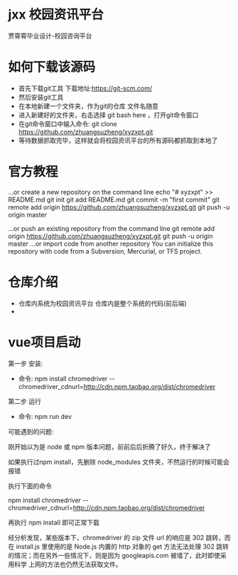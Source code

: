 # jxx  校园资讯平台
贾霄霄毕业设计-校园咨询平台

# 如何下载该源码
- 首先下载git工具 下载地址:https://git-scm.com/
- 然后安装git工具
- 在本地新建一个文件夹，作为git的仓库 文件名随意
- 进入新建好的文件夹，右击选择 git bash here ，打开git命令窗口
- 在git命令窗口中输入命令:  git clone https://github.com/zhuangsuzheng/xyzxpt.git
- 等待数据抓取完毕，这样就会将校园资讯平台的所有源码都抓取到本地了

# 官方教程
…or create a new repository on the command line
echo "# xyzxpt" >> README.md
git init
git add README.md
git commit -m "first commit"
git remote add origin https://github.com/zhuangsuzheng/xyzxpt.git
git push -u origin master
                
…or push an existing repository from the command line
git remote add origin https://github.com/zhuangsuzheng/xyzxpt.git
git push -u origin master
…or import code from another repository
You can initialize this repository with code from a Subversion, Mercurial, or TFS project.

# 仓库介绍
- 仓库内系统为校园资讯平台  仓库内是整个系统的代码(前后端)
- 

# vue项目启动

第一步 安装:

- 命令: npm install chromedriver --chromedriver_cdnurl=http://cdn.npm.taobao.org/dist/chromedriver

第二步 运行

- 命令: npm run dev

可能遇到的问题:

刚开始以为是 node 或 npm 版本问题，前前后后折腾了好久，终于解决了

如果执行过npm install，先删除 node_modules 文件夹，不然运行的时候可能会报错

执行下面的命令

npm install chromedriver --chromedriver_cdnurl=http://cdn.npm.taobao.org/dist/chromedriver

再执行 npm install 即可正常下载

经分析发现，某些版本下，chromedriver 的 zip 文件 url 的响应是 302 跳转，而在 install.js 里使用的是 Node.js 内置的 http 对象的 get 方法无法处理 302 跳转的情况；而在另外一些情况下，则是因为 googleapis.com 被墙了，此时即使采用科学 上网的方法也仍然无法获取文件。
